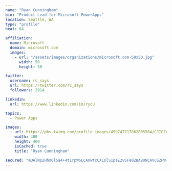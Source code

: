 ```yaml
---
name: "Ryan Cunningham"
bio: "Product Lead for Microsoft PowerApps"
location: Seattle, WA
type: "profile"
heat: 64

affiliation:
  name: Microsoft
  domain: microsoft.com
  images:
    - url: "/assets/images/organizations/microsoft.com-50x50.jpg"
      width: 50
      height: 50

twitter:
  username: rc_says
  url: https://twitter.com/rc_says
  followers: 2914

linkedin:
  url: https://www.linkedin.com/in/rycu

topics:
  - Power Apps

images:
  - url: https://pbs.twimg.com/profile_images/459747717862805504/CJIGZejd_400x400.png
    width: 400
    height: 400
    isCached: true
    title: "Ryan Cunningham"

secured: "mUAlNp2HhX0l5a4+4tIrpW6LCAnwtcCXLslS1paE2vSFa0ZBA8UNCAVuSZPW+nkvZvsYWVS62DIeQBYZNwbPT3T947Z40rfa//521U3ky94jTcGhgvClZBJpj443/iNqIBK4maxvw+8KMCvf6IzTuBeeD26MtWEJAgGgF4bVQvPBWOGp07cn5hJNvoUGhG4iGpGd8vC6XB/cUeShtzOgobzwwsOKZLYmHntlG68pkCSW03euuKlX5JSIXfu3Jf+uxIHh0BKSSPwjzdvEGurip38JOjJIKF10v3YdUujLDTjTdTDJ5JlNWDGCoNhLnSue/ELQ7P2rkYEQop024E6wUq3b4fp3vZDmiQZPL3bbA+1l/FrtrHRF0AW2qyA+ZJyxgp/R1cSBt7bhnBOHFzLHI3ZMDmG74toTe2H6jUCBnO4=;qnOhIwspd2Kp+yNIjr21vA=="
---
```


